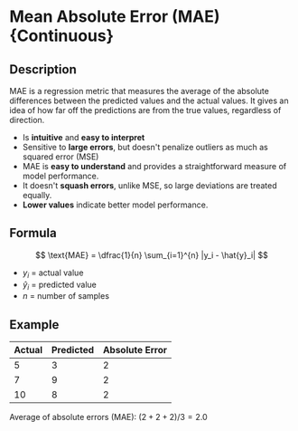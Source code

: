 # Mean Absolute Error (MAE) {Continuous}

## Description

MAE is a regression metric that measures the average of the absolute differences between the predicted values and the actual values. It gives an idea of how far off the predictions are from the true values, regardless of direction.

- Is **intuitive** and **easy to interpret**
- Sensitive to **large errors**, but doesn't penalize outliers as much as squared error (MSE)
- MAE is **easy to understand** and provides a straightforward measure of model performance.
- It doesn't **squash errors**, unlike MSE, so large deviations are treated equally.
- **Lower values** indicate better model performance.

## Formula

$$
\text{MAE} = \dfrac{1}{n} \sum_{i=1}^{n} |y_i - \hat{y}_i|
$$

- $y_i$ = actual value
- $\hat{y}_i$ = predicted value
- $n$ = number of samples

## Example

| Actual | Predicted | Absolute Error |
| ------ | --------- | -------------- |
| 5      | 3         | 2              |
| 7      | 9         | 2              |
| 10     | 8         | 2              |

Average of absolute errors (MAE): $(2 + 2 + 2) / 3 = 2.0$
